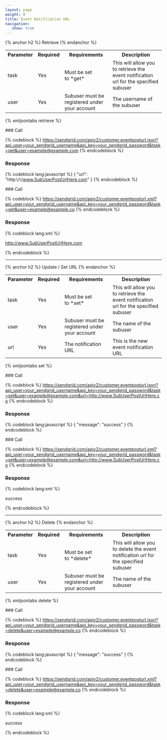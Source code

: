 ```yaml
---
layout: page
weight: 0
title: Event Notification URL
navigation:
   show: true
---
```


{% anchor h2 %} Retrieve {% endanchor %}


<table class="table table-bordered table-striped">
   <tbody>
      <tr>
         <th>Parameter</th>
         <th>Required</th>
         <th>Requirements</th>
         <th>Description</th>
      </tr>
      <tr>
         <td>task</td>
         <td>Yes</td>
         <td>Must be set to *get*</td>
         <td>This will allow you to retrieve the event notification url for the specified subuser</td>
      </tr>
      <tr>
         <td>user</td>
         <td>Yes</td>
         <td>Subuser must be registered under your account</td>
         <td>The username of the subuser</td>
      </tr>
   </tbody>
</table>

{% xmljsontabs retrieve %}

<div class="tab-content">
<div class="tab-pane active" id="retrieve-json">
### Call

{% codeblock %} https://sendgrid.com/apiv2/customer.eventposturl.json?api_user=your_sendgrid_username&api_key=your_sendgrid_password&task=get&user=example@example.com {% endcodeblock %}

### Response


{% codeblock lang:javascript %}
{
  "url": "http:\\/\\/www.SubUserPostUrlHere.com"
}
{% endcodeblock %}


</div>
<div class="tab-pane" id="retrieve-xml">
### Call

{% codeblock %} https://sendgrid.com/apiv2/customer.eventposturl.xml?api_user=your_sendgrid_username&api_key=your_sendgrid_password&task=get&user=example@example.co {% endcodeblock %}

### Response


{% codeblock lang:xml %}
<?xml version="1.0" encoding="ISO-8859-1"?>

<url>http://www.SubUserPostUrlHere.com</url>

{% endcodeblock %}


</div>
</div>

* * * * *


{% anchor h2 %} Update / Set URL {% endanchor %}


<table class="table table-bordered table-striped">
   <tbody>
      <tr>
         <th>Parameter</th>
         <th>Required</th>
         <th>Requirements</th>
         <th>Description</th>
      </tr>
      <tr>
         <td>task</td>
         <td>Yes</td>
         <td>Must be set to *set*</td>
         <td>This will allow you to retrieve the event notification url for the specified subuser</td>
      </tr>
      <tr>
         <td>user</td>
         <td>Yes</td>
         <td>Subuser must be registered under your account</td>
         <td>The name of the subuser</td>
      </tr>
      <tr>
         <td>url</td>
         <td>Yes</td>
         <td>The notification URL</td>
         <td>This is the new event notification URL</td>
      </tr>
   </tbody>
</table>

{% xmljsontabs set %}

<div class="tab-content">
<div class="tab-pane active" id="set-json">
### Call

{% codeblock %} https://sendgrid.com/apiv2/customer.eventposturl.json?api_user=your_sendgrid_username&api_key=your_sendgrid_password&task=set&user=example@example.com&url=http://www.SubUserPostUrlHere.co {% endcodeblock %}

### Response


{% codeblock lang:javascript %}
{
  "message": "success"
}
{% endcodeblock %}


</div>
<div class="tab-pane" id="set-xml">
### Call

{% codeblock %} https://sendgrid.com/apiv2/customer.eventposturl.xml?api_user=your_sendgrid_username&api_key=your_sendgrid_password&task=set&user=example@example.com&url=http://www.SubUserPostUrlHere.co {% endcodeblock %}

### Response


{% codeblock lang:xml %}
<?xml version="1.0" encoding="ISO-8859-1"?>

<result>
   <message>success</message>
</result>

{% endcodeblock %}


</div>
</div>

* * * * *


{% anchor h2 %} Delete {% endanchor %}


<table class="table table-bordered table-striped">
   <tbody>
      <tr>
         <th>Parameter</th>
         <th>Required</th>
         <th>Requirements</th>
         <th>Description</th>
      </tr>
      <tr>
         <td>task</td>
         <td>Yes</td>
         <td>Must be set to *delete*</td>
         <td>This will allow you to delete the event notification url for the specified subuser</td>
      </tr>
      <tr>
         <td>user</td>
         <td>Yes</td>
         <td>Subuser must be registered under your account</td>
         <td>The name of the subuser</td>
      </tr>
   </tbody>
</table>

{% xmljsontabs delete %}

<div class="tab-content">
<div class="tab-pane active" id="delete-json">
### Call

{% codeblock %} https://sendgrid.com/apiv2/customer.eventposturl.json?api_user=your_sendgrid_username&api_key=your_sendgrid_password&task=delete&user=example@example.co {% endcodeblock %}

### Response


{% codeblock lang:javascript %}
{
  "message": "success"
}
{% endcodeblock %}


</div>
<div class="tab-pane" id="delete-xml">
### Call

{% codeblock %} https://sendgrid.com/apiv2/customer.eventposturl.xml?api_user=your_sendgrid_username&api_key=your_sendgrid_password&task=delete&user=example@example.co {% endcodeblock %}

### Response


{% codeblock lang:xml %}
<?xml version="1.0" encoding="ISO-8859-1"?>

<result>
   <message>success</message>
</result>

{% endcodeblock %}


</div>
</div>

